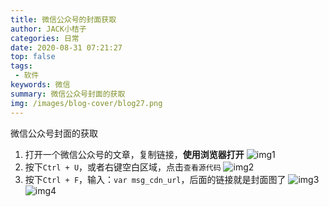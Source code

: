 ```yaml
---
title: 微信公众号的封面获取
author: JACK小桔子
categories: 日常
date: 2020-08-31 07:21:27
top: false
tags: 
 - 软件
keywords: 微信
summary: 微信公众号封面的获取
img: /images/blog-cover/blog27.png
---
```

微信公众号封面的获取

1. 打开一个微信公众号的文章，复制链接，**使用浏览器打开**
![img1](/images/blog/blog27/img1.png "© JACK小桔子")
2. 按下`Ctrl + U`，或者右键空白区域，点击`查看源代码`
![img2](/images/blog/blog27/img2.png "© JACK小桔子")
3. 按下`Ctrl + F`，输入：`var msg_cdn_url`，后面的链接就是封面图了
![img3](/images/blog/blog27/img3.png "© JACK小桔子")
![img4](/images/blog/blog27/img4.png "© JACK小桔子")